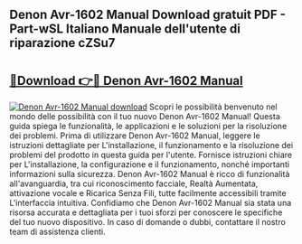 ## Denon Avr-1602 Manual Download gratuit PDF - Part-wSL Italiano Manuale dell'utente di riparazione cZSu7

# <h2><a href="http://dffdrre.blite.top/?on=Denon+Avr-1602+Manual">🔗Download 👉🔴 Denon Avr-1602 Manual</a></h2>

[![Denon Avr-1602 Manual download](https://i.imgur.com/lujVjoI.png)](http://dffdrre.blite.top/?on=Denon+Avr-1602+Manual)
Scopri le possibilità benvenuto nel mondo delle possibilità con il tuo nuovo Denon Avr-1602 Manual! Questa guida spiega le funzionalità, le applicazioni e le soluzioni per la risoluzione dei problemi. Prima di utilizzare Denon Avr-1602 Manual, leggere le istruzioni dettagliate per L'installazione, il funzionamento e la risoluzione dei problemi del prodotto in questa guida per l'utente. Fornisce istruzioni chiare per L'installazione, la configurazione e il funzionamento, nonché importanti informazioni sulla sicurezza. Denon Avr-1602 Manual è ricco di funzionalità all'avanguardia, tra cui riconoscimento facciale, Realtà Aumentata, attivazione vocale e Ricarica Senza Fili, tutte facilmente accessibili tramite L'interfaccia intuitiva. Confidiamo che Denon Avr-1602 Manual sia stata una risorsa accurata e dettagliata per i tuoi sforzi per conoscere le specifiche del tuo nuovo dispositivo. In caso di domande o dubbi, contattare il nostro team di assistenza clienti.
